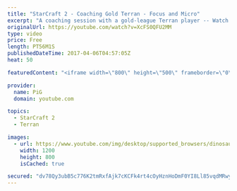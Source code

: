 ```yaml
---
title: "StarCraft 2 - Coaching Gold Terran - Focus and Micro"
excerpt: "A coaching session with a gold-league Terran player -- Watch live at https://www.twitch.tv/x5_pig"
originalUrl: https://youtube.com/watch?v=XcFS0QFU2MM
type: video
price: Free
length: PT56M1S
publishedDateTime: 2017-04-06T04:57:05Z
heat: 50

featuredContent: "<iframe width=\"800\" height=\"500\" frameborder=\"0\" src=\"https://www.youtube.com/embed/XcFS0QFU2MM\" allow=\"accelerometer; autoplay; encrypted-media; gyroscope; picture-in-picture\" allowfullscreen></iframe>"

provider:
  name: PiG
  domain: youtube.com

topics:
  - StarCraft 2
  - Terran

images:
  - url: https://www.youtube.com/img/desktop/supported_browsers/dinosaur.png
    width: 1200
    height: 800
    isCached: true

secured: "dv78Qy3ubB5c776K2tmRxfAjk7cKCFk4rt4cOyHznHoDmF0YI8Ll85vqdMRwyU958bqncE6X+ezsLqgdWp7zbnePOdnNF88x15Ej+D2oK8bkTWMvUuncMnMFwCEvAB3YjFe4br6WcxUdHO/TG7k5/WWlR9BFrdgxQcxhZ+r++VMCnRNOo5wDDKqhYWRvsSObSbqPrlhjCwemBdjZo6KDFeXez/d9qRqYE1Wuhu1xcN3l+D9QJGPtAfjXCgwneIjcFjkt9N5ELW5SFRS9JCJghpIEfknr9H9nhA3SwMJR0zARp4hF2WuVax+MrxUKLIHsovpBsHu8XCyh1zk63Ai7dW4nMBPIQo7YqeaQ8NtuudfN12COUBtf77gTshF3w7RBmbz/8Y0iCvbGevw/gKSqRZ/ELL5rsB5b3D/4dkPCg0w=;hmqfVmyaJUCrsKUHiITwjg=="
---
```


